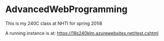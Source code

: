 # AdvancedWebProgramming
This is my 240C class at NHTI for spring 201i8

A running instance is at: https://18s240klm.azurewebsites.net/test.cshtml
